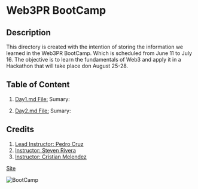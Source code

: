 # Web3PR BootCamp

## Description

This directory is created with the intention of storing the information we learned 
in the Web3PR BootCamp. Which is scheduled from June 11 to July 16. The objective is 
to learn the fundamentals of Web3 and apply it in a Hackathon that will take place 
don August 25-28.

## Table of Content

1. [Day1.md File:](https://github.com/afiorg9000/Web3-bootcamp/blob/main/Day1.md)
	Sumary:

2. [Day2.md File:](https://github.com/afiorg9000/Web3-bootcamp/blob/main/Day2.md)
	Sumary:

## Credits

1. [Lead Instructor: Pedro Cruz](https://twitter.com/MetaverseDreams)
2. [Instructor: Steven Rivera](https://twitter.com/stevenlriv)
3. [Instructor: Cristian Melendez](https://www.linkedin.com/in/cristian-melendez-64226b110/?originalSubdomain=pr)

[Site](https://web3pr.camp)

![BootCamp](https://assets.weforum.org/article/image/0R7BdnZl_gyeWOKsudAVmI7gNR673V4BIxQM6gwT-FY.png)

